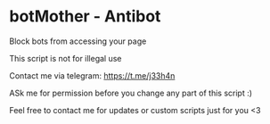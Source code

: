 # botMother - Antibot
Block bots from accessing your page 


This script is not for illegal use

Contact me via telegram:  https://t.me/j33h4n

ASk me for permission before you change any part of this script :)

Feel free to contact me for updates or custom scripts just for you <3
